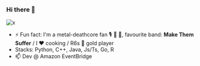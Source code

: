 ### Hi there 👋

<!--
**Krisloveless/Krisloveless** is a ✨ _special_ ✨ repository because its `README.md` (this file) appears on your GitHub profile.

Here are some ideas to get you started:

- 🔭 I’m currently working on ...
- 🌱 I’m currently learning ...
- 👯 I’m looking to collaborate on ...
- 🤔 I’m looking for help with ...
- 💬 Ask me about ...
- 📫 How to reach me: ...
- 😄 Pronouns: ...
- ⚡ Fun fact: ...
-->

![x](https://user-images.githubusercontent.com/15829091/151238302-166d562c-5dfd-4517-9025-e6220bfeddc8.gif)


- ⚡ Fun fact: I'm a metal-deathcore fan 🎙️ 🎸 🥁, favourite band: **Make Them Suffer**  / I ❤️ cooking / R6s 🔫 gold player 
- Stacks: Python, C++, Java, Js/Ts, Go, R
- 📫 Dev @ Amazon EventBridge
